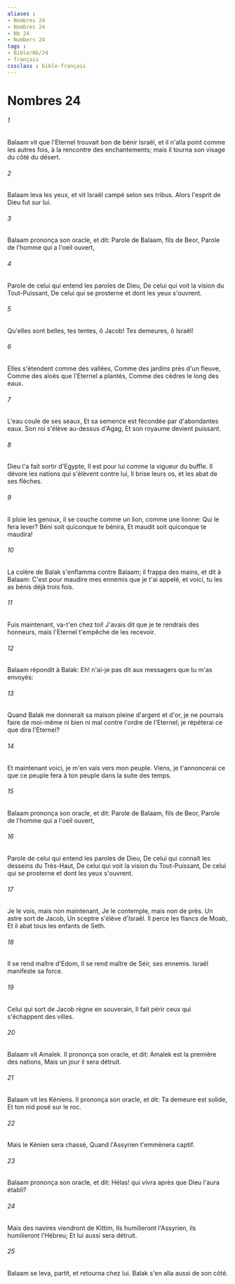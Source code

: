 ```yaml
---
aliases : 
- Nombres 24
- Nombres 24
- Nb 24
- Numbers 24
tags : 
- Bible/Nb/24
- français
cssclass : bible-français
---
```


# Nombres 24

###### 1
Balaam vit que l'Eternel trouvait bon de bénir Israël, et il n'alla point comme les autres fois, à la rencontre des enchantements; mais il tourna son visage du côté du désert.
###### 2
Balaam leva les yeux, et vit Israël campé selon ses tribus. Alors l'esprit de Dieu fut sur lui.
###### 3
Balaam prononça son oracle, et dit: Parole de Balaam, fils de Beor, Parole de l'homme qui a l'oeil ouvert,
###### 4
Parole de celui qui entend les paroles de Dieu, De celui qui voit la vision du Tout-Puissant, De celui qui se prosterne et dont les yeux s'ouvrent.
###### 5
Qu'elles sont belles, tes tentes, ô Jacob! Tes demeures, ô Israël!
###### 6
Elles s'étendent comme des vallées, Comme des jardins près d'un fleuve, Comme des aloès que l'Eternel a plantés, Comme des cèdres le long des eaux.
###### 7
L'eau coule de ses seaux, Et sa semence est fécondée par d'abondantes eaux. Son roi s'élève au-dessus d'Agag, Et son royaume devient puissant.
###### 8
Dieu l'a fait sortir d'Egypte, Il est pour lui comme la vigueur du buffle. Il dévore les nations qui s'élèvent contre lui, Il brise leurs os, et les abat de ses flèches.
###### 9
Il ploie les genoux, il se couche comme un lion, comme une lionne: Qui le fera lever? Béni soit quiconque te bénira, Et maudit soit quiconque te maudira!
###### 10
La colère de Balak s'enflamma contre Balaam; il frappa des mains, et dit à Balaam: C'est pour maudire mes ennemis que je t'ai appelé, et voici, tu les as bénis déjà trois fois.
###### 11
Fuis maintenant, va-t'en chez toi! J'avais dit que je te rendrais des honneurs, mais l'Eternel t'empêche de les recevoir.
###### 12
Balaam répondit à Balak: Eh! n'ai-je pas dit aux messagers que tu m'as envoyés:
###### 13
Quand Balak me donnerait sa maison pleine d'argent et d'or, je ne pourrais faire de moi-même ni bien ni mal contre l'ordre de l'Eternel; je répéterai ce que dira l'Eternel?
###### 14
Et maintenant voici, je m'en vais vers mon peuple. Viens, je t'annoncerai ce que ce peuple fera à ton peuple dans la suite des temps.
###### 15
Balaam prononça son oracle, et dit: Parole de Balaam, fils de Beor, Parole de l'homme qui a l'oeil ouvert,
###### 16
Parole de celui qui entend les paroles de Dieu, De celui qui connaît les desseins du Très-Haut, De celui qui voit la vision du Tout-Puissant, De celui qui se prosterne et dont les yeux s'ouvrent.
###### 17
Je le vois, mais non maintenant, Je le contemple, mais non de près. Un astre sort de Jacob, Un sceptre s'élève d'Israël. Il perce les flancs de Moab, Et il abat tous les enfants de Seth.
###### 18
Il se rend maître d'Edom, Il se rend maître de Séir, ses ennemis. Israël manifeste sa force.
###### 19
Celui qui sort de Jacob règne en souverain, Il fait périr ceux qui s'échappent des villes.
###### 20
Balaam vit Amalek. Il prononça son oracle, et dit: Amalek est la première des nations, Mais un jour il sera détruit.
###### 21
Balaam vit les Kéniens. Il prononça son oracle, et dit: Ta demeure est solide, Et ton nid posé sur le roc.
###### 22
Mais le Kénien sera chassé, Quand l'Assyrien t'emmènera captif.
###### 23
Balaam prononça son oracle, et dit: Hélas! qui vivra après que Dieu l'aura établi?
###### 24
Mais des navires viendront de Kittim, Ils humilieront l'Assyrien, ils humilieront l'Hébreu; Et lui aussi sera détruit.
###### 25
Balaam se leva, partit, et retourna chez lui. Balak s'en alla aussi de son côté.
